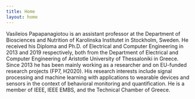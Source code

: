 ```yaml
---
title: Home
layout: home
---
```




Vasileios Papapanagiotou is an assistant professor at the Department of
Biosciences and Nutrition of Karolinska Institutet in Stockholm, Sweden. He
received his Diploma and Ph.D. of Electrical and Computer Engineering in 2013
and 2019 respectively, both from the Department of Electrical and Computer
Engineering of Aristotle University of Thessaloniki in Greece. Since 2013 he has
been mainly working as a researcher and on EU-funded research projects (FP7,
H2020). His research interests include signal processing and machine learning
with applications to wearable devices and sensors in the context of behavioral
monitoring and quantification. He is a member of IEEE, IEEE EMBS, and the
Technical Chamber of Greece.

